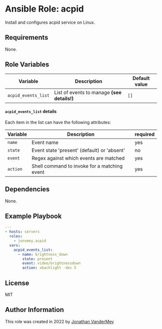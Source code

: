 # Ansible Role: acpid

Install and configures acpid service on Linux.

## Requirements

None.

## Role Variables

| Variable | Description | Default value |
|----------|-------------|---------------|
| `acpid_events_list` | List of events to manage **(see details!)** | `[]` |

#### `acpid_events_list` details

Each item in the list can have the following attributes:

| Variable | Description | required |
|----------|-------------|----------|
| `name` | Event name | yes |
| `state` | Event state 'present' (default) or 'absent' | no |
| `event` | Regex against which events are matched | yes |
| `action` | Shell command to invoke for a matching event | yes |

## Dependencies

None.

## Example Playbook

```yaml
---
- hosts: servers
  roles:
    - jonvmey.acpid
  vars:
    acpid_events_list:
      - name: brightness_down
        state: present
        event: video/brightnessdown
        action: xbacklight -dec 5
```

## License

MIT

## Author Information

This role was created in 2022 by [Jonathan VanderMey](https://github.com/jonvmey)
